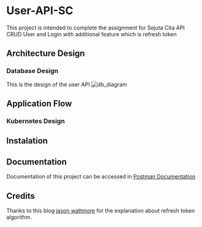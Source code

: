 # User-API-SC
This project is intended to complete the assignment for Sejuta Cita API CRUD User and Login with additional feature which is refresh token

## Architecture Design

### Database Design
This is the design of the user API
![db_diagram](https://drive.google.com/file/d/1vQrbLOkFsRxa-iRIT0cx3iB9nm292Oki/view?usp=sharing)

## Application Flow
### Kubernetes Design

## Instalation
## Documentation
Documentation of this project can be accessed in [Postman Documentation](https://documenter.getpostman.com/view/15024355/TzkyP1Yb)

## Credits
Thanks to this blog [jason wattmore](https://jasonwatmore.com/post/2020/06/17/nodejs-mongodb-api-jwt-authentication-with-refresh-tokens) for the explanation about refresh token algorithm.